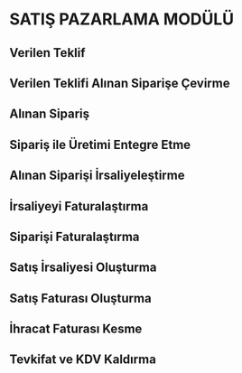 # SATIŞ PAZARLAMA MODÜLÜ
## Verilen Teklif
## Verilen Teklifi Alınan Siparişe Çevirme
## Alınan Sipariş
## Sipariş ile Üretimi Entegre Etme 
## Alınan Siparişi İrsaliyeleştirme
## İrsaliyeyi Faturalaştırma
## Siparişi Faturalaştırma
## Satış İrsaliyesi Oluşturma
## Satış Faturası Oluşturma 
## İhracat Faturası Kesme 
## Tevkifat ve KDV Kaldırma


